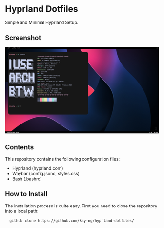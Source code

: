 # Hyprland Dotfiles
Simple and Minimal Hyprland Setup.
## Screenshot
![screenshot](images/1.png)
## Contents
This repository contains the following configuration files:
* Hyprland (hyprland.conf)
* Waybar (config.jsonc, styles.css)
* Bash (.bashrc)
## How to Install
The installation process is quite easy. First you need to clone the repository into a local path:
```
  github clone https://github.com/kay-ng/hyprland-dotfiles/
```
